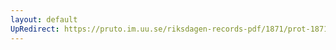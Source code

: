 ```yaml
---
layout: default
UpRedirect: https://pruto.im.uu.se/riksdagen-records-pdf/1871/prot-1871--fk--303/prot-1871--fk--303_000.pdf
---
```

